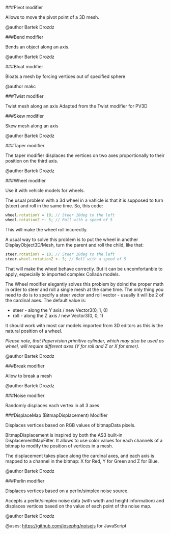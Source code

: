 
###Pivot modifier 

Allows to move the pivot point of a 3D mesh.

@author Bartek Drozdz
 



###Bend modifier 

Bends an object along an axis. 

@author Bartek Drozdz
 



###Bloat modifier 

Bloats a mesh by forcing vertices out of specified sphere

@author makc
 



###Twist modifier 

Twist mesh along an axis
Adapted from the Twist modifier for PV3D




###Skew modifier 

Skew mesh along an axis

@author Bartek Drozdz
 



###Taper modifier 

The taper modifier displaces the vertices on two axes proportionally to their position on the third axis.

@author Bartek Drozdz
 



###Wheel modifier 

Use it with vehicle models for wheels.

The usual problem with a 3d wheel in a vahicle is that it is 
supposed to turn (steer) and roll in the same time. 
So, this code:

```javascript
wheel.rotationY = 10; // Steer 10deg to the left
wheel.rotationZ +- 5; // Roll with a speed of 5
```
This will make the wheel roll incorectly.

A usual way to solve this problem is to put the wheel in another DisplayObject3D/Mesh, 
turn the parent and roll the child, like that:
```javascript
steer.rotationY = 10; // Steer 10deg to the left
steer.wheel.rotationZ +- 5; // Roll with a speed of 5
```
That will make the wheel behave correctly. But it can be uncomfortanble to apply, especially
to imported complex Collada models.

The Wheel modifier elegantly solves this problem by doind the proper math in order to steer and roll 
a single mesh at the same time. The only thing you need to do is to specify a steer vector and 
roll vector - usually it will be 2 of the cardinal axes. The default value is:

* steer - along the Y axis / new Vector3(0, 1, 0)</li>
* roll - along the Z axis / new Vector3(0, 0, 1)</li>


It should work with most car models imported from 3D editors as this is the natural position of a wheel.

<i>Please note, that Papervision primitive cylinder, which may also be used as wheel, will require different axes
(Y for roll and Z or X for steer).</i>

@author Bartek Drozdz

 


###Break modifier 

Allow to break a mesh

@author Bartek Drozdz
 



###Noise modifier 

Randomly displaces each vertex in all 3 axes

 



###DisplaceMap (BitmapDisplacement) Modifier 

Displaces vertices based on RGB values of bitmapData pixels. 

BitmapDisplacement is inspired by both the AS3 built-in DisplacementMapFilter. It allows
to use color values for each channels of a bitmap to modify the position of vertices in a mesh.

The displacement takes place along the cardinal axes, and each axis is mapped to a 
channel in the bitmap: X for Red, Y for Green and Z for Blue.

@author Bartek Drozdz




###Perlin modifier 

 Displaces vertices based on a perlin/simplex noise source.

 Accepts a perlin/simplex noise data (with width and height information) and displaces vertices
 based on the value of each point of the noise map.
 
 @author Bartek Drozdz

 @uses: https://github.com/josephg/noisejs for JavaScript
 
